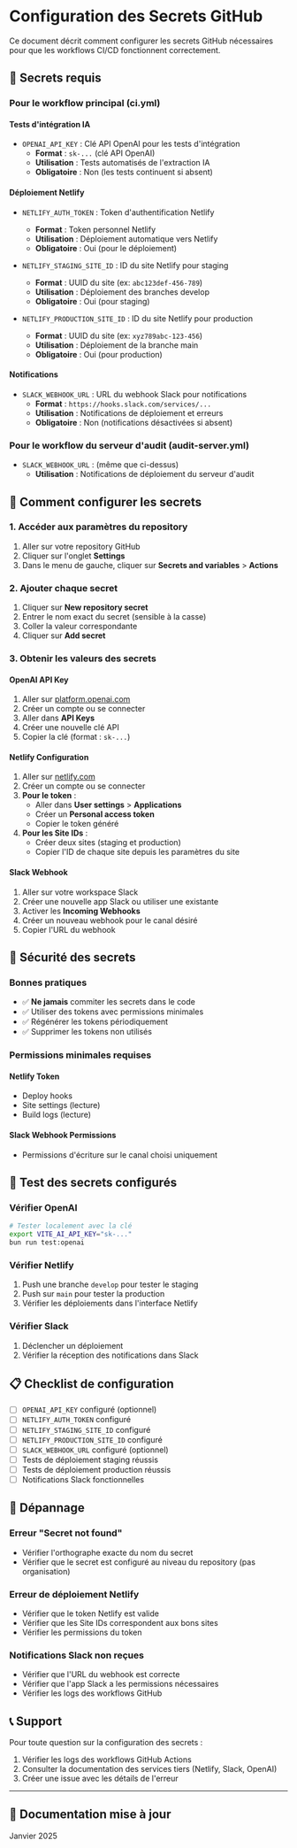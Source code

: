 # Configuration des Secrets GitHub

Ce document décrit comment configurer les secrets GitHub nécessaires pour que les workflows CI/CD fonctionnent correctement.

## 🔐 Secrets requis

### Pour le workflow principal (ci.yml)

#### Tests d'intégration IA

- `OPENAI_API_KEY` : Clé API OpenAI pour les tests d'intégration
  - **Format** : `sk-...` (clé API OpenAI)
  - **Utilisation** : Tests automatisés de l'extraction IA
  - **Obligatoire** : Non (les tests continuent si absent)

#### Déploiement Netlify

- `NETLIFY_AUTH_TOKEN` : Token d'authentification Netlify
  - **Format** : Token personnel Netlify
  - **Utilisation** : Déploiement automatique vers Netlify
  - **Obligatoire** : Oui (pour le déploiement)

- `NETLIFY_STAGING_SITE_ID` : ID du site Netlify pour staging
  - **Format** : UUID du site (ex: `abc123def-456-789`)
  - **Utilisation** : Déploiement des branches develop
  - **Obligatoire** : Oui (pour staging)

- `NETLIFY_PRODUCTION_SITE_ID` : ID du site Netlify pour production
  - **Format** : UUID du site (ex: `xyz789abc-123-456`)
  - **Utilisation** : Déploiement de la branche main
  - **Obligatoire** : Oui (pour production)

#### Notifications

- `SLACK_WEBHOOK_URL` : URL du webhook Slack pour notifications
  - **Format** : `https://hooks.slack.com/services/...`
  - **Utilisation** : Notifications de déploiement et erreurs
  - **Obligatoire** : Non (notifications désactivées si absent)

### Pour le workflow du serveur d'audit (audit-server.yml)

- `SLACK_WEBHOOK_URL` : (même que ci-dessus)
  - **Utilisation** : Notifications de déploiement du serveur d'audit

## 📝 Comment configurer les secrets

### 1. Accéder aux paramètres du repository

1. Aller sur votre repository GitHub
2. Cliquer sur l'onglet **Settings**
3. Dans le menu de gauche, cliquer sur **Secrets and variables** > **Actions**

### 2. Ajouter chaque secret

1. Cliquer sur **New repository secret**
2. Entrer le nom exact du secret (sensible à la casse)
3. Coller la valeur correspondante
4. Cliquer sur **Add secret**

### 3. Obtenir les valeurs des secrets

#### OpenAI API Key

1. Aller sur [platform.openai.com](https://platform.openai.com)
2. Créer un compte ou se connecter
3. Aller dans **API Keys**
4. Créer une nouvelle clé API
5. Copier la clé (format : `sk-...`)

#### Netlify Configuration

1. Aller sur [netlify.com](https://netlify.com)
2. Créer un compte ou se connecter
3. **Pour le token** :
   - Aller dans **User settings** > **Applications**
   - Créer un **Personal access token**
   - Copier le token généré
4. **Pour les Site IDs** :
   - Créer deux sites (staging et production)
   - Copier l'ID de chaque site depuis les paramètres du site

#### Slack Webhook

1. Aller sur votre workspace Slack
2. Créer une nouvelle app Slack ou utiliser une existante
3. Activer les **Incoming Webhooks**
4. Créer un nouveau webhook pour le canal désiré
5. Copier l'URL du webhook

## 🚨 Sécurité des secrets

### Bonnes pratiques

- ✅ **Ne jamais** commiter les secrets dans le code
- ✅ Utiliser des tokens avec permissions minimales
- ✅ Régénérer les tokens périodiquement
- ✅ Supprimer les tokens non utilisés

### Permissions minimales requises

#### Netlify Token

- Deploy hooks
- Site settings (lecture)
- Build logs (lecture)

#### Slack Webhook Permissions

- Permissions d'écriture sur le canal choisi uniquement

## 🔄 Test des secrets configurés

### Vérifier OpenAI

```bash
# Tester localement avec la clé
export VITE_AI_API_KEY="sk-..."
bun run test:openai
```

### Vérifier Netlify

1. Push une branche `develop` pour tester le staging
2. Push sur `main` pour tester la production
3. Vérifier les déploiements dans l'interface Netlify

### Vérifier Slack

1. Déclencher un déploiement
2. Vérifier la réception des notifications dans Slack

## 📋 Checklist de configuration

- [ ] `OPENAI_API_KEY` configuré (optionnel)
- [ ] `NETLIFY_AUTH_TOKEN` configuré
- [ ] `NETLIFY_STAGING_SITE_ID` configuré
- [ ] `NETLIFY_PRODUCTION_SITE_ID` configuré
- [ ] `SLACK_WEBHOOK_URL` configuré (optionnel)
- [ ] Tests de déploiement staging réussis
- [ ] Tests de déploiement production réussis
- [ ] Notifications Slack fonctionnelles

## 🐛 Dépannage

### Erreur "Secret not found"

- Vérifier l'orthographe exacte du nom du secret
- Vérifier que le secret est configuré au niveau du repository (pas organisation)

### Erreur de déploiement Netlify

- Vérifier que le token Netlify est valide
- Vérifier que les Site IDs correspondent aux bons sites
- Vérifier les permissions du token

### Notifications Slack non reçues

- Vérifier que l'URL du webhook est correcte
- Vérifier que l'app Slack a les permissions nécessaires
- Vérifier les logs des workflows GitHub

## 📞 Support

Pour toute question sur la configuration des secrets :

1. Vérifier les logs des workflows GitHub Actions
2. Consulter la documentation des services tiers (Netlify, Slack, OpenAI)
3. Créer une issue avec les détails de l'erreur

---

## 📅 Documentation mise à jour

Janvier 2025
